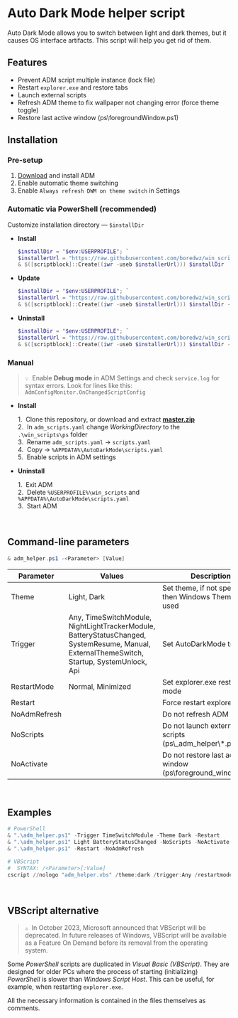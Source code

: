 # Auto Dark Mode helper script

Auto Dark Mode allows you to switch between light and dark themes, but it causes OS interface artifacts. This script will help you get rid of them.

## Features

- Prevent ADM script multiple instance (lock file)  
- Restart `explorer.exe` and restore tabs  
- Launch external scripts  
- Refresh ADM theme to fix wallpaper not changing error (force theme toggle)  
- Restore last active window (ps\\foregroundWindow.ps1)

## Installation

### Pre-setup

1. [Download](https://github.com/AutoDarkMode/Windows-Auto-Night-Mode) and install ADM
2. Enable automatic theme switching
3. Enable `Always refresh DWM on theme switch` in Settings

### Automatic via PowerShell (recommended)

Customize installation directory — `$installDir`

- **Install**

  ```powershell
  $installDir = "$env:USERPROFILE"; `
  $installerUrl = "https://raw.githubusercontent.com/boredwz/win_scripts/master/ps/adm_helper_installer.ps1"; `
  & $([scriptblock]::Create((iwr -useb $installerUrl))) $installDir
  ```

- **Update**

  ```powershell
  $installDir = "$env:USERPROFILE"; `
  $installerUrl = "https://raw.githubusercontent.com/boredwz/win_scripts/master/ps/adm_helper_installer.ps1"; `
  & $([scriptblock]::Create((iwr -useb $installerUrl))) $installDir -Update
  ```

- **Uninstall**

  ```powershell
  $installDir = "$env:USERPROFILE"; `
  $installerUrl = "https://raw.githubusercontent.com/boredwz/win_scripts/master/ps/adm_helper_installer.ps1"; `
  & $([scriptblock]::Create((iwr -useb $installerUrl))) $installDir -Uninstall
  ```

### Manual

> `💡`&nbsp; Enable **Debug mode** in ADM Settings and check `service.log` for syntax errors. Look for lines like this: `AdmConfigMonitor.OnChangedScriptConfig`

- **Install**

  1\.&nbsp; Clone this repository, or download and extract **[master.zip](https://github.com/boredwz/win_scripts/archive/refs/heads/master.zip)**  
  2\.&nbsp; In `adm_scripts.yaml` change _WorkingDirectory_ to the `.\win_scripts\ps` folder  
  3\.&nbsp; Rename `adm_scripts.yaml` -> `scripts.yaml`  
  4\.&nbsp; Copy -> `%APPDATA%\AutoDarkMode\scripts.yaml`  
  5\.&nbsp; Enable scripts in ADM settings


- **Uninstall**

  1\.&nbsp; Exit ADM  
  2\.&nbsp; Delete `%USERPROFILE%\win_scripts` and `%APPDATA%\AutoDarkMode\scripts.yaml`  
  3\.&nbsp; Start ADM

<br>

## Command-line parameters

```powershell
& adm_helper.ps1 -<Parameter> [Value]
```

| Parameter | Values | Description |
|---|---|---|
| Theme | Light, Dark | Set theme, if not specified then Windows Theme will be used |
| Trigger | Any, TimeSwitchModule, NightLightTrackerModule,<br>BatteryStatusChanged, SystemResume, Manual,<br>ExternalThemeSwitch, Startup, SystemUnlock, Api | Set AutoDarkMode trigger |
| RestartMode | Normal, Minimized | Set explorer.exe restart mode |
| Restart |  | Force restart explorer.exe |
| NoAdmRefresh |  | Do not refresh ADM theme |
| NoScripts |  | Do not launch external scripts (ps\\_adm_helper\\\*.ps1) |
| NoActivate |  | Do not restore last active window (ps\\foreground_window.ps1) |

<br>

## Examples

```powershell
# PowerShell
& ".\adm_helper.ps1" -Trigger TimeSwitchModule -Theme Dark -Restart
& ".\adm_helper.ps1" Light BatteryStatusChanged -NoScripts -NoActivate
& ".\adm_helper.ps1" -Restart -NoAdmRefresh

# VBScript
#  SYNTAX: /<Parameter>[:Value]
cscript //nologo "adm_helper.vbs" /theme:dark /trigger:Any /restartmode:minimized /restart
```

<br>

##  VBScript alternative

> `⚠️`&nbsp; In October 2023, Microsoft announced that VBScript will be deprecated. In future releases of Windows, VBScript will be available as a Feature On Demand before its removal from the operating system.

Some _PowerShell_ scripts are duplicated in _Visual Basic (VBScript)_. They are designed for older PCs where the process of starting (initializing) _PowerShell_ is slower than _Windows Script Host_. This can be useful, for example, when restarting `explorer.exe`.

All the necessary information is contained in the files themselves as comments.

<br>